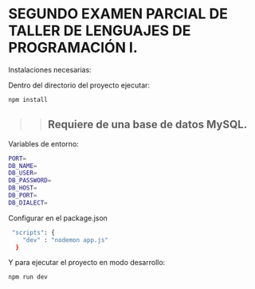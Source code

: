 # SEGUNDO EXAMEN PARCIAL DE TALLER DE LENGUAJES DE PROGRAMACIÓN I.


Instalaciones necesarias:

Dentro del directorio del proyecto ejecutar:
```bash
npm install
```

>> ## Requiere de una base de datos MySQL.

Variables de entorno:
```bash
PORT=
DB_NAME=
DB_USER=
DB_PASSWORD=
DB_HOST=
DB_PORT=
DB_DIALECT=
```

Configurar en el package.json
```bash
 "scripts": {
    "dev" : "nodemon app.js"
  }
```

Y para ejecutar el proyecto en modo desarrollo:
```bash
npm run dev
```